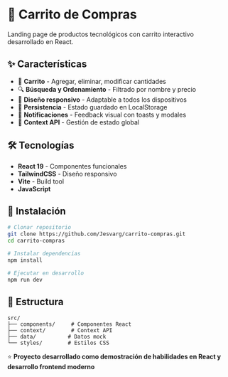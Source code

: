 # 🛒 Carrito de Compras

Landing page de productos tecnológicos con carrito interactivo desarrollado en React.

## ✨ Características

- 🛒 **Carrito** - Agregar, eliminar, modificar cantidades
- 🔍 **Búsqueda y Ordenamiento** - Filtrado por nombre y precio
- 🎨 **Diseño responsivo** - Adaptable a todos los dispositivos
- 💾 **Persistencia** - Estado guardado en LocalStorage
- 🔔 **Notificaciones** - Feedback visual con toasts y modales
- 🎯 **Context API** - Gestión de estado global

## 🛠️ Tecnologías

- **React 19** - Componentes funcionales
- **TailwindCSS** - Diseño responsivo
- **Vite** - Build tool
- **JavaScript**

## 🚀 Instalación

```bash
# Clonar repositorio
git clone https://github.com/Jesvarg/carrito-compras.git
cd carrito-compras

# Instalar dependencias
npm install

# Ejecutar en desarrollo
npm run dev
```

## 📁 Estructura

```
src/
├── components/     # Componentes React
├── context/        # Context API
├── data/          # Datos mock
└── styles/        # Estilos CSS
```

⭐ **Proyecto desarrollado como demostración de habilidades en React y desarrollo frontend moderno**
